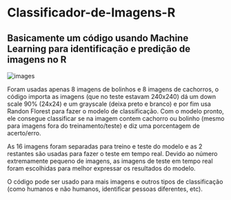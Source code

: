# Classificador-de-Imagens-R
## Basicamente um código usando Machine Learning para identificação e predição de imagens no R
![images](https://user-images.githubusercontent.com/50224653/71328744-e031b780-24fa-11ea-9400-959b57875e9c.png)

Foram usadas apenas 8 imagens de bolinhos e 8 imagens de cachorros, o código importa as imagens (que no teste estavam 240x240) dá um down scale 90% (24x24) e um grayscale (deixa preto e branco) e por fim usa Randon Florest para fazer o modelo de classificação. Com o modelo pronto, ele consegue classificar se na imagem contem cachorro ou bolinho (mesmo para imagens fora do treinamento/teste) e diz uma porcentagem de acerto/erro.

As 16 imagens foram separadas para treino e teste do modelo e as 2 restantes são usadas para fazer o teste em tempo real.
Devido ao número extremamente pequeno de imagens, as imagens de teste em tempo real foram escolhidas para melhor expressar os resultados do modelo.

O código pode ser usado para mais imagens e outros tipos de classificação (como humanos e não humanos, identificar pessoas diferentes, etc).
